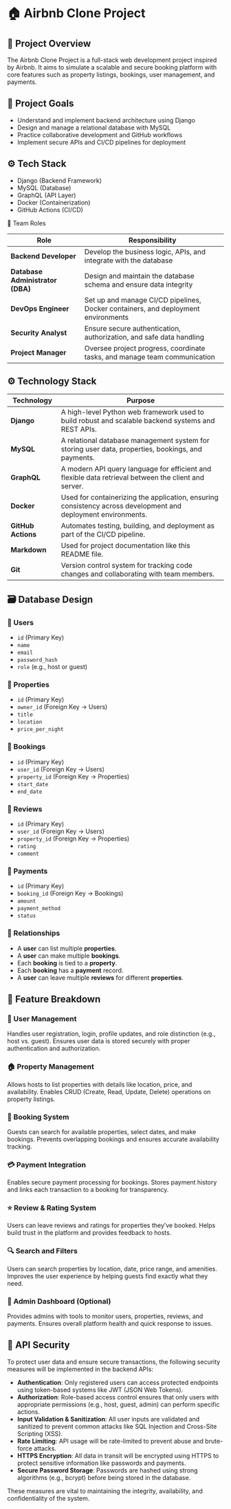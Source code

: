 
# 🏠 Airbnb Clone Project

## 📌 Project Overview

The Airbnb Clone Project is a full-stack web development project inspired by Airbnb. It aims to simulate a scalable and secure booking platform with core features such as property listings, bookings, user management, and payments.

## 🎯 Project Goals

- Understand and implement backend architecture using Django
- Design and manage a relational database with MySQL
- Practice collaborative development and GitHub workflows
- Implement secure APIs and CI/CD pipelines for deployment

## ⚙️ Tech Stack

- Django (Backend Framework)
- MySQL (Database)
- GraphQL (API Layer)
- Docker (Containerization)
- GitHub Actions (CI/CD)


👥 Team Roles


| Role                             | Responsibility                                                                    |
| -------------------------------- | --------------------------------------------------------------------------------- |
| **Backend Developer**            | Develop the business logic, APIs, and integrate with the database                 |
| **Database Administrator (DBA)** | Design and maintain the database schema and ensure data integrity                 |
| **DevOps Engineer**              | Set up and manage CI/CD pipelines, Docker containers, and deployment environments |
| **Security Analyst**             | Ensure secure authentication, authorization, and safe data handling               |
| **Project Manager**              | Oversee project progress, coordinate tasks, and manage team communication         |




## ⚙️ Technology Stack


| Technology     | Purpose |
|----------------|---------|
| **Django**     | A high-level Python web framework used to build robust and scalable backend systems and REST APIs. |
| **MySQL**      | A relational database management system for storing user data, properties, bookings, and payments. |
| **GraphQL**    | A modern API query language for efficient and flexible data retrieval between the client and server. |
| **Docker**     | Used for containerizing the application, ensuring consistency across development and deployment environments. |
| **GitHub Actions** | Automates testing, building, and deployment as part of the CI/CD pipeline. |
| **Markdown**   | Used for project documentation like this README file. |
| **Git**        | Version control system for tracking code changes and collaborating with team members. |



## 🗃️ Database Design

### 🔹 Users
- `id` (Primary Key)
- `name`
- `email`
- `password_hash`
- `role` (e.g., host or guest)

### 🔹 Properties
- `id` (Primary Key)
- `owner_id` (Foreign Key → Users)
- `title`
- `location`
- `price_per_night`

### 🔹 Bookings
- `id` (Primary Key)
- `user_id` (Foreign Key → Users)
- `property_id` (Foreign Key → Properties)
- `start_date`
- `end_date`

### 🔹 Reviews
- `id` (Primary Key)
- `user_id` (Foreign Key → Users)
- `property_id` (Foreign Key → Properties)
- `rating`
- `comment`

### 🔹 Payments
- `id` (Primary Key)
- `booking_id` (Foreign Key → Bookings)
- `amount`
- `payment_method`
- `status`

### 🔗 Relationships
- A **user** can list multiple **properties**.
- A **user** can make multiple **bookings**.
- Each **booking** is tied to a **property**.
- Each **booking** has a **payment** record.
- A **user** can leave multiple **reviews** for different **properties**.



## 🧩 Feature Breakdown

### 👤 User Management
Handles user registration, login, profile updates, and role distinction (e.g., host vs. guest). Ensures user data is stored securely with proper authentication and authorization.

### 🏠 Property Management
Allows hosts to list properties with details like location, price, and availability. Enables CRUD (Create, Read, Update, Delete) operations on property listings.

### 📅 Booking System
Guests can search for available properties, select dates, and make bookings. Prevents overlapping bookings and ensures accurate availability tracking.

### 💳 Payment Integration
Enables secure payment processing for bookings. Stores payment history and links each transaction to a booking for transparency.

### ⭐ Review & Rating System
Users can leave reviews and ratings for properties they’ve booked. Helps build trust in the platform and provides feedback to hosts.

### 🔍 Search and Filters
Users can search properties by location, date, price range, and amenities. Improves the user experience by helping guests find exactly what they need.

### 🔐 Admin Dashboard (Optional)
Provides admins with tools to monitor users, properties, reviews, and payments. Ensures overall platform health and quick response to issues.



## 🔐 API Security

To protect user data and ensure secure transactions, the following security measures will be implemented in the backend APIs:

- **Authentication**: Only registered users can access protected endpoints using token-based systems like JWT (JSON Web Tokens).
- **Authorization**: Role-based access control ensures that only users with appropriate permissions (e.g., host, guest, admin) can perform specific actions.
- **Input Validation & Sanitization**: All user inputs are validated and sanitized to prevent common attacks like SQL Injection and Cross-Site Scripting (XSS).
- **Rate Limiting**: API usage will be rate-limited to prevent abuse and brute-force attacks.
- **HTTPS Encryption**: All data in transit will be encrypted using HTTPS to protect sensitive information like passwords and payments.
- **Secure Password Storage**: Passwords are hashed using strong algorithms (e.g., bcrypt) before being stored in the database.

These measures are vital to maintaining the integrity, availability, and confidentiality of the system.

